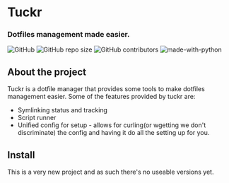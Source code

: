 # Tuckr  
### Dotfiles management made easier.  

![GitHub](https://img.shields.io/github/license/RaphGL/tuckr)
![GitHub repo size](https://img.shields.io/github/repo-size/RaphGL/tuckr)
![GitHub contributors](https://img.shields.io/github/contributors/RaphGL/tuckr)
![made-with-python](https://img.shields.io/badge/Made%20with-Python-1f425f.svg)

## About the project  

Tuckr is a dotfile manager that provides some tools to make dotfiles management easier. Some of the features provided by tuckr are:  
* Symlinking status and tracking 
* Script runner 
* Unified config for setup - allows for curling(or wgetting we don't discriminate) the config and having it do all the setting up for you.

## Install  
This is a very new project and as such there's no useable versions yet. 
